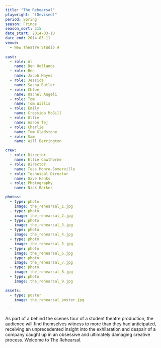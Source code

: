 ```yaml
---
title: "The Rehearsal"
playwright: "(Devised)"
period: Spring
season: Fringe
season_sort: 215
date_start: 2014-03-10
date_end: 2014-03-11
venue:
  - New Theatre Studio A
  
cast:
  - role: Al
    name: Ben Hollands
  - role: Ben
    name: Jacob Hayes
  - role: Jessica
    name: Sasha Butler
  - role: Chloe
    name: Rachel Angeli
  - role: Tom
    name: Tom Willis
  - role: Emily
    name: Cressida McGill
  - role: Ollie
    name: Aaron Tej
  - role: Charlie
    name: Tom Gladstone
  - role: Sam
    name: Will Berrington

crew:
  - role: Director
    name: Ellie Cawthorne
  - role: Director
    name: Tess Monro-Somerville
  - role: Technical Director
    name: Dave Hanks
  - role: Photography
    name: Nick Barker

photos:
  - type: photo
    image: the_rehearsal_1.jpg
  - type: photo
    image: the_rehearsal_2.jpg
  - type: photo
    image: the_rehearsal_3.jpg
  - type: photo
    image: the_rehearsal_4.jpg
  - type: photo
    image: the_rehearsal_5.jpg
  - type: photo
    image: the_rehearsal_6.jpg
  - type: photo
    image: the_rehearsal_7.jpg
  - type: photo
    image: the_rehearsal_8.jpg
  - type: photo
    image: the_rehearsal_9.jpg

assets:
  - type: poster
    image: the_rehearsal_poster.jpg

---
```


As part of a behind the scenes tour of a student theatre production, the audience will find themselves witness to more than they had anticipated, receiving an unprecedented insight into the exhilaration and despair of a company caught up in an obsessive and ultimately damaging creative process. Welcome to The Rehearsal.
